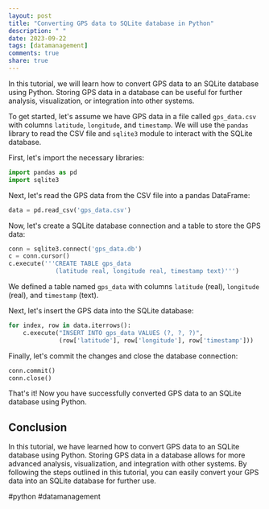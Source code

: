 ```yaml
---
layout: post
title: "Converting GPS data to SQLite database in Python"
description: " "
date: 2023-09-22
tags: [datamanagement]
comments: true
share: true
---
```


In this tutorial, we will learn how to convert GPS data to an SQLite database using Python. Storing GPS data in a database can be useful for further analysis, visualization, or integration into other systems.

To get started, let's assume we have GPS data in a file called `gps_data.csv` with columns `latitude`, `longitude`, and `timestamp`. We will use the `pandas` library to read the CSV file and `sqlite3` module to interact with the SQLite database.

First, let's import the necessary libraries:

```python
import pandas as pd
import sqlite3
```

Next, let's read the GPS data from the CSV file into a pandas DataFrame:

```python
data = pd.read_csv('gps_data.csv')
```

Now, let's create a SQLite database connection and a table to store the GPS data:

```python
conn = sqlite3.connect('gps_data.db')
c = conn.cursor()
c.execute('''CREATE TABLE gps_data
             (latitude real, longitude real, timestamp text)''')
```

We defined a table named `gps_data` with columns `latitude` (real), `longitude` (real), and `timestamp` (text).

Next, let's insert the GPS data into the SQLite database:

```python
for index, row in data.iterrows():
    c.execute("INSERT INTO gps_data VALUES (?, ?, ?)",
              (row['latitude'], row['longitude'], row['timestamp']))
```

Finally, let's commit the changes and close the database connection:

```python
conn.commit()
conn.close()
```

That's it! Now you have successfully converted GPS data to an SQLite database using Python.

## Conclusion

In this tutorial, we have learned how to convert GPS data to an SQLite database using Python. Storing GPS data in a database allows for more advanced analysis, visualization, and integration with other systems. By following the steps outlined in this tutorial, you can easily convert your GPS data into an SQLite database for further use.

#python #datamanagement